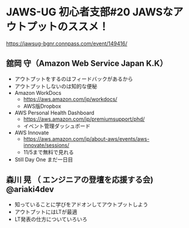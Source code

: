 JAWS-UG 初心者支部#20 JAWSなアウトプットのススメ！
==

https://jawsug-bgnr.connpass.com/event/149416/

## 舘岡 守（Amazon Web Service Japan K.K）

* アウトプットをするのはフィードバックがあるから
* アウトプットしないのは知的な便秘
* Amazon WorkDocs
    * https://aws.amazon.com/jp/workdocs/
    * AWS版Dropbox
* AWS Personal Health Dashboard
    * https://aws.amazon.com/jp/premiumsupport/phd/
    * イベント管理ダッシュボード
* AWS Innovate
    * https://aws.amazon.com/jp/about-aws/events/aws-innovate/sessions/
    * 11/5まで無料で見れる
* Still Day One まだ一日目

## 森川 晃 （ エンジニアの登壇を応援する会)　@ariaki4dev

* 知っていることに学びをアドオンしてアウトプットしよう
* アウトプットにはLTが最適
* LT発表の仕方についていろいろ

